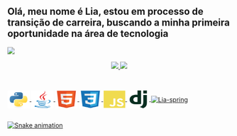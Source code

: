 ## Olá, meu nome é Lia, estou em processo de transição de carreira, buscando a minha primeira oportunidade na área de tecnologia

 <a href="https://www.linkedin.com/in/lia-pires/" target="_blank"><img src="https://img.shields.io/badge/-LinkedIn-%230077B5?style=for-the-badge&logo=linkedin&logoColor=white" target="_blank"></a> 


<div align="center">
  <a href="https://github.com/Lia-Pires">
  <img height="180em" src="https://github-readme-stats.vercel.app/api?username=Lia-Pires&show_icons=true&theme=monokai&include_all_commits=true&count_private=true"/>
  
  
  
  <img height="180em" src="https://github-readme-stats.vercel.app/api/top-langs/?username=Lia-Pires&layout=compact&langs_count=7&theme=monokai"/>    
</div>

##

<div style="display: inline_block"><br>

  <img align="center" alt="Lia-Python" height="40" width="50" src="https://raw.githubusercontent.com/devicons/devicon/master/icons/python/python-original.svg">
  <img align="center" alt="Lia-Java" height="40" width="50" src="https://raw.githubusercontent.com/devicons/devicon/master/icons/java/java-original.svg">
  <img align="center" alt="Lia-HTML" height="40" width="50" src="https://raw.githubusercontent.com/devicons/devicon/master/icons/html5/html5-original.svg">
  <img align="center" alt="Lia-CSS" height="40" width="50" src="https://raw.githubusercontent.com/devicons/devicon/master/icons/css3/css3-original.svg">
  <img align="center" alt="Lia-Js" height="40" width="50" src="https://raw.githubusercontent.com/devicons/devicon/master/icons/javascript/javascript-plain.svg">
  <img align="center" alt="Lia-dj" height="40" width="50" src="https://raw.githubusercontent.com/devicons/devicon/master/icons/django/django-plain.svg">  
 <img align="center" alt="Lia-spring" height="40" width="50" src="https://cdn.jsdelivr.net/gh/devicons/devicon/icons/spring/spring-original.svg">  
  


##
 
<div> 
  
  ![Snake animation](https://github.com/Lia-Pires/Lia-Pires/blob/output/github-contribution-grid-snake.svg)
 
</div>
